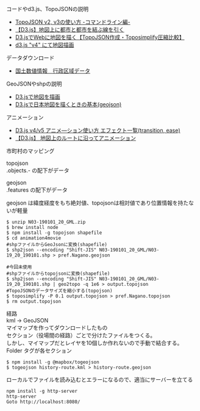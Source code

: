 コードやd3.js、TopoJSONの説明
- [TopoJSON v2, v3の使い方 -コマンドライン編-](https://qiita.com/cieloazul310/items/6dfd73952304ab61cd20)
- [【D3.js】地図上に都市と都市を結ぶ線を引く](https://shimz.me/blog/d3-js/2913)
- [D3.jsでWebに地図を描く【TopoJSON作成・Toposimplify圧縮比較】](https://ssit.jp/d3-map-diff-toposimplify/)
- [d3.js "v4" にて地図描画](https://qiita.com/hiyuzawa/items/b28fa4d380d02d8bd5a1)

データダウンロード
- [国土数値情報　行政区域データ](http://nlftp.mlit.go.jp/ksj/gml/datalist/KsjTmplt-N03-v2_3.html)

GeoJSONやshpの説明
- [D3.jsで地図を描画](https://www.excellence-blog.com/2018/04/06/d3-js%E3%81%A7%E5%9C%B0%E5%9B%B3%E3%82%92%E6%8F%8F%E7%94%BB/)
- [D3.jsで日本地図を描くときの基本(geojson)](https://qiita.com/sand/items/422d4fab77ea8f69dfdf)

アニメーション
- [D3.js v4/v5 アニメ―ション使い方 エフェクト一覧(transition, ease)](https://wizardace.com/d3-transition-ease/)
- [【D3.js】 地図上のルートに沿ってアニメーション](https://shimz.me/blog/d3-js/2993)

市町村のマッピング

topojson  
.objects.- の配下がデータ

geojson  
.features の配下がデータ

geojson は緯度経度をもち絶対値、topojsonは相対値であり位置情報を持たないが軽量
```
$ unzip N03-190101_20_GML.zip
$ brew install node
$ npm install -g topojson shapefile
$ cd animation4movie
#shpファイルからGeoJsonに変換(shapefile)
$ shp2json --encoding "Shift-JIS" N03-190101_20_GML/N03-19_20_190101.shp > pref.Nagano.geojson

#今回未使用
#shpファイルからtopojsonに変換(shapefile)
$ shp2json --encoding "Shift-JIS" N03-190101_20_GML/N03-19_20_190101.shp | geo2topo -q 1e6 > output.topojson
#TopoJSONのデータサイズを縮小する(topojson)
$ toposimplify -P 0.1 output.topojson > pref.Nagano.topojson
$ rm output.topojson
```

経路  
kml -> GeoJSON  
マイマップを作ってダウンロードしたもの  
セクション（役場間の経路）ごとで分けたファイルをつくる。  
しかし、マイマップだとレイヤを10個しか作れないので手動で結合する。  
Folder タグが各セクション

```
$ npm install -g @mapbox/togeojson
$ togeojson history-route.kml > history-route.geojson
```


ローカルでファイルを読み込むとエラーになるので、適当にサーバーを立てる
```
npm install -g http-server
http-server
Goto http://localhost:8080/
```
